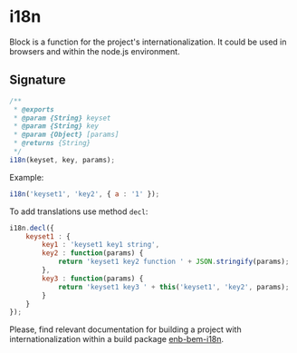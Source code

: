# i18n

Block is a function for the project's internationalization.
It could be used in browsers and within the node.js environment.

## Signature

```js
/**
 * @exports
 * @param {String} keyset
 * @param {String} key
 * @param {Object} [params]
 * @returns {String}
 */
i18n(keyset, key, params);
```

Example:
```js
i18n('keyset1', 'key2', { a : '1' });
```

To add translations use method `decl`:
```js
i18n.decl({
    keyset1 : {
        key1 : 'keyset1 key1 string',
        key2 : function(params) {
            return 'keyset1 key2 function ' + JSON.stringify(params);
        },
        key3 : function(params) {
            return 'keyset1 key3 ' + this('keyset1', 'key2', params);
        }
    }
});
```

Please, find relevant documentation for building a project with internationalization within a build package [enb-bem-i18n](https://ru.bem.info/tools/bem/enb-bem-i18n/readme/).
